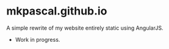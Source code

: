 mkpascal.github.io
==================

A simple rewrite of my website entirely static using AngularJS.

* Work in progress.
